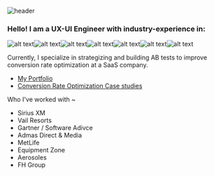 ![header](https://ik.imagekit.io/dkgdww6bn/doodle-meditation-header.png?updatedAt=1702621493238)

### Hello! I am a UX-UI Engineer with industry-experience in:
![alt text](https://img.shields.io/badge/javascript-white?style=for-the-badge&logo=javascript)![alt text](https://img.shields.io/badge/typescript-white?style=for-the-badge&logo=typescript)![alt text](https://img.shields.io/badge/sass-white?style=for-the-badge&logo=sass)![alt text](https://img.shields.io/badge/react-white?style=for-the-badge&logo=react)![alt text](https://img.shields.io/badge/node-white?style=for-the-badge&logo=nodejs)![alt text](https://img.shields.io/badge/mysql-white?style=for-the-badge&logo=mysql)![alt text](https://img.shields.io/badge/java-white?style=for-the-badge&logo=java)

Currently, I specialize in strategizing and building AB tests to improve conversion rate optimization at a SaaS company. 
* [My Portfolio](https://lrizal.com)
* [Conversion Rate Optimization Case studies](https://www.beautiful.ai/player/-NfgrZuMA1yJ0Fusx0SZ/ELR)

Who I've worked with ~
* Sirius XM
* Vail Resorts
* Gartner / Software Adivce
* Admas Direct & Media
* MetLife
* Equipment Zone
* Aerosoles
* FH Group 
  

